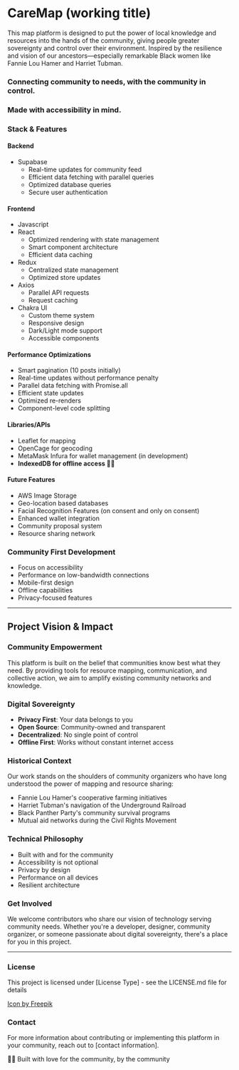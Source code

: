 # CareMap (working title)

This map platform is designed to put the power of local knowledge and resources into the hands of the community, giving people greater sovereignty and control over their environment. Inspired by the resilience and vision of our ancestors—especially remarkable Black women like Fannie Lou Hamer and Harriet Tubman.

### Connecting community to needs, with the community in control.

### Made with accessibility in mind.

### Stack & Features
#### Backend
- Supabase
  - Real-time updates for community feed
  - Efficient data fetching with parallel queries
  - Optimized database queries
  - Secure user authentication

#### Frontend
- Javascript
- React
  - Optimized rendering with state management
  - Smart component architecture
  - Efficient data caching
- Redux
  - Centralized state management
  - Optimized store updates
- Axios
  - Parallel API requests
  - Request caching
- Chakra UI
  - Custom theme system
  - Responsive design
  - Dark/Light mode support
  - Accessible components

#### Performance Optimizations
- Smart pagination (10 posts initially)
- Real-time updates without performance penalty
- Parallel data fetching with Promise.all
- Efficient state updates
- Optimized re-renders
- Component-level code splitting

#### Libraries/APIs
- Leaflet for mapping
- OpenCage for geocoding
- MetaMask Infura for wallet management (in development)
- **IndexedDB for offline access ✊🏾**

#### Future Features
- AWS Image Storage
- Geo-location based databases
- Facial Recognition Features (on consent and only on consent)
- Enhanced wallet integration
- Community proposal system
- Resource sharing network

### Community First Development
- Focus on accessibility
- Performance on low-bandwidth connections
- Mobile-first design
- Offline capabilities
- Privacy-focused features

---

## Project Vision & Impact

### Community Empowerment
This platform is built on the belief that communities know best what they need. By providing tools for resource mapping, communication, and collective action, we aim to amplify existing community networks and knowledge.

### Digital Sovereignty
- **Privacy First**: Your data belongs to you
- **Open Source**: Community-owned and transparent
- **Decentralized**: No single point of control
- **Offline First**: Works without constant internet access

### Historical Context
Our work stands on the shoulders of community organizers who have long understood the power of mapping and resource sharing:
- Fannie Lou Hamer's cooperative farming initiatives
- Harriet Tubman's navigation of the Underground Railroad
- Black Panther Party's community survival programs
- Mutual aid networks during the Civil Rights Movement

### Technical Philosophy
- Built with and for the community
- Accessibility is not optional
- Privacy by design
- Performance on all devices
- Resilient architecture

### Get Involved
We welcome contributors who share our vision of technology serving community needs. Whether you're a developer, designer, community organizer, or someone passionate about digital sovereignty, there's a place for you in this project.

---

### License
This project is licensed under [License Type] - see the LICENSE.md file for details

<a href="https://www.freepik.com/icon/cat-toy_1303542#fromView=keyword&page=1&position=8&uuid=7908f70b-6c93-4597-85e8-eb8dcc0af6a9">Icon by Freepik</a>

### Contact
For more information about contributing or implementing this platform in your community, reach out to [contact information].

✊🏾 Built with love for the community, by the community